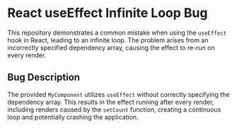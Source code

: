 # React useEffect Infinite Loop Bug

This repository demonstrates a common mistake when using the `useEffect` hook in React, leading to an infinite loop.  The problem arises from an incorrectly specified dependency array, causing the effect to re-run on every render.

## Bug Description
The provided `MyComponent` utilizes `useEffect` without correctly specifying the dependency array. This results in the effect running after every render, including renders caused by the `setCount` function, creating a continuous loop and potentially crashing the application.